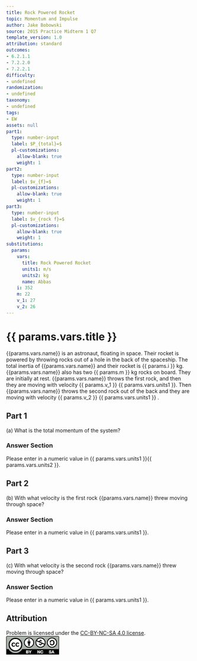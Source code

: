 ```yaml
---
title: Rock Powered Rocket
topic: Momentum and Impulse
author: Jake Bobowski
source: 2015 Practice Midterm 1 Q7
template_version: 1.0
attribution: standard
outcomes:
- 6.2.1.1
- 7.2.2.0
- 7.2.2.1
difficulty:
- undefined
randomization:
- undefined
taxonomy:
- undefined
tags:
- EW
assets: null
part1:
  type: number-input
  label: $P_{total}=$
  pl-customizations:
    allow-blank: true
    weight: 1
part2:
  type: number-input
  label: $v_{f}=$
  pl-customizations:
    allow-blank: true
    weight: 1
part3:
  type: number-input
  label: $v_{rock f}=$
  pl-customizations:
    allow-blank: true
    weight: 1
substitutions:
  params:
    vars:
      title: Rock Powered Rocket
      units1: m/s
      units2: kg
      name: Abbas
    i: 352
    m: 22
    v_1: 27
    v_2: 26
---
```

# {{ params.vars.title }}
{{params.vars.name}} is an astronaut, floating in space.
Their rocket is powered by throwing rocks out of a hole in the back of the spaceship.
The total inertia of {{params.vars.name}} and their rocket is {{ params.i }} kg.
{{params.vars.name}} also has two {{ params.m }} kg rocks on board.
They are initially at rest.
{{params.vars.name}} throws the first rock, and then they are moving with velocity {{ params.v_1 }} {{ params.vars.units1 }}.
Then {{params.vars.name}} throws the second rock out of the back and they are moving with velocity {{ params.v_2 }} {{ params.vars.units1 }} .
## Part 1

(a) What is the total momentum of the system?

### Answer Section

Please enter in a numeric value in {{ params.vars.units1 }}{{ params.vars.units2 }}.
## Part 2

(b) With what velocity is the first rock {{params.vars.name}} threw moving through space?

### Answer Section

Please enter in a numeric value in {{ params.vars.units1 }}.
## Part 3

(c) With what velocity is the second rock {{params.vars.name}} threw moving through space?

### Answer Section

Please enter in a numeric value in {{ params.vars.units1 }}.

## Attribution

Problem is licensed under the [CC-BY-NC-SA 4.0 license](https://creativecommons.org/licenses/by-nc-sa/4.0/).<br> ![The Creative Commons 4.0 license requiring attribution-BY, non-commercial-NC, and share-alike-SA license.](https://raw.githubusercontent.com/firasm/bits/master/by-nc-sa.png)
